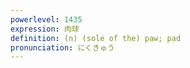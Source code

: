```yaml
---
powerlevel: 1435
expression: 肉球
definition: (n) (sole of the) paw; pad
pronunciation: にくきゅう
---
```

